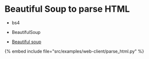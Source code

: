 # Beautiful Soup to parse HTML

* bs4
* BeautifulSoup

* [Beautiful soup](https://beautiful-soup-4.readthedocs.io/)

{% embed include file="src/examples/web-client/parse_html.py" %}


